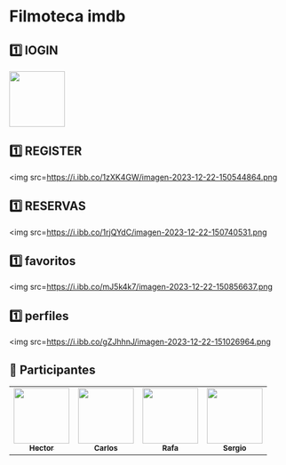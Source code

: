 # Filmoteca imdb
## 1️⃣ lOGIN

<img src="https://i.ibb.co/1KKn2rR/imagen-2023-12-22-150258037.png" width="100px;" />

## 1️⃣ REGISTER

<img src=https://i.ibb.co/1zXK4GW/imagen-2023-12-22-150544864.png 

## 1️⃣ RESERVAS

<img src=https://i.ibb.co/1rjQYdC/imagen-2023-12-22-150740531.png

## 1️⃣ favoritos

<img src=https://i.ibb.co/mJ5k4k7/imagen-2023-12-22-150856637.png

## 1️⃣ perfiles

<img src=https://i.ibb.co/gZJhhnJ/imagen-2023-12-22-151026964.png

## :pineapple: Participantes


<table>
  <tbody>
    <tr>
      <td align="center"><a href="https://github.com/Hectorblanco02"><img src="https://github.com/Hectorblanco02.png?size=115" width="100px;" /><br /><sub><b>Hector</b></sub></a><br /></td>
      <td align="center"><a href="https://github.com/CTG99"><img src="https://github.com/CTG99.png?size=115" width="100px;" /><br /><sub><b>Carlos</b></sub></a><br /></td>
      <td align="center"><a href="https://github.com/RafaDM"><img src="https://github.com/RafaDM.png?size=115" width="100px;" /><br /><sub><b>Rafa</b></sub></a><br /></td>
      <td align="center"><a href="https://github.com/sergioromerohd"><img src="https://github.com/sergioromerohd.png?size=115" width="100px;" /><br /><sub><b>Sergio</b></sub></a><br /></td>
    </tr>
   </tbody>
</table>
